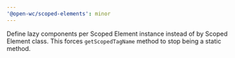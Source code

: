 ```yaml
---
'@open-wc/scoped-elements': minor
---
```


Define lazy components per Scoped Element instance instead of by Scoped Element class. This forces `getScopedTagName` method to stop being a static method.
